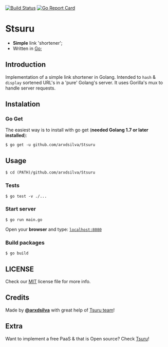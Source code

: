 [![Build Status](https://travis-ci.org/ArxdSilva/Stsuru.svg?branch=master)](https://travis-ci.org/ArxdSilva/Stsuru)
[![Go Report Card](https://goreportcard.com/badge/github.com/arxdsilva/Stsuru)](https://goreportcard.com/badge/github.com/arxdsilva/Stsuru)

# Stsuru

- **Simple** link 'shortener';
- Written in [Go](http://golang.org);

## Introduction
Implementation of a simple link shortener in Golang. Intended to `hash` & `display` sortened URL's in a 'pure' Golang's server. It uses Gorilla's mux to handle server requests.

## Instalation
### Go Get
The easiest way is to install with go get (**needed Golang 1.7 or later installed**):
```shell
$ go get -u github.com/arxdsilva/Stsuru
```

## Usage
```shell
$ cd (PATH)/github.com/arxdsilva/Stsuru
```
### Tests
```shell
$ go test -v ./...
```
### Start server
```shell
$ go run main.go
```
Open your **browser** and type:
[`localhost:8080`](http://localhost:8080/)
### Build packages
```shell
$ go build
```


## LICENSE
Check our [MIT](https://github.com/ArxdSilva/Stsuru/blob/master/LICENSE) license file for more info.

## Credits
Made by **[@arxdsilva](https://twitter.com/arxdsilva)** with great help of [Tsuru team](https://github.com/tsuru/tsuru)!

## Extra
Want to implement a free PaaS & that is Open source? Check [Tsuru](https://github.com/tsuru/tsuru)!
